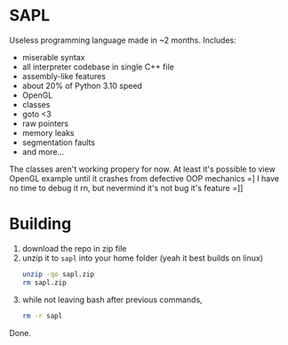 # SAPL
Useless programming language made in ~2 months. Includes:
- miserable syntax
- all interpreter codebase in single C++ file
- assembly-like features
- about 20% of Python 3.10 speed
- OpenGL
- classes
- goto <3
- raw pointers
- memory leaks
- segmentation faults
- and more...

The classes aren't working propery for now. At least it's possible to view OpenGL example until it crashes from defective OOP mechanics =]
I have no time to debug it rn, but nevermind it's not bug it's feature =]]

# Building
1. download the repo in zip file
2. unzip it to `sapl` into your home folder (yeah it best builds on linux)
   ```bash
   unzip -qo sapl.zip
   rm sapl.zip
   ```
3. while not leaving bash after previous commands,
   ```bash
   rm -r sapl
   ```
Done.

